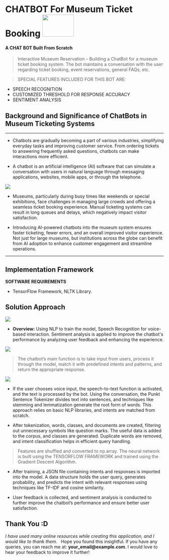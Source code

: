<h1>CHATBOT For Museum Ticket Booking  
 <img src='Images/0.jpg' width=100 height=70></h1>

<h4>A CHAT BOT Built From Scratch</h4>

> Interactive Museum Reservation – Building a ChatBot for a museum ticket booking system. The bot maintains a conversation with the user regarding ticket booking, event reservations, general FAQs, etc.

> SPECIAL FEATURES INCLUDED FOR THIS BOT ARE:

  * SPEECH RECOGNITION
  * CUSTOMIZED THRESHOLD FOR RESPONSE ACCURACY
  * SENTIMENT ANALYSIS

<h2>Background and Significance of ChatBots in Museum Ticketing Systems</h2>

<hr />

* Chatbots are gradually becoming a part of various industries, simplifying everyday tasks and improving customer service. From ordering tickets to answering frequently asked questions, chatbots can make interactions more efficient.

* A chatbot is an artificial intelligence (AI) software that can simulate a conversation with users in natural language through messaging applications, websites, mobile apps, or through the telephone.

<img src='Images/museum_tickets.png'>

* Museums, particularly during busy times like weekends or special exhibitions, face challenges in managing large crowds and offering a seamless ticket booking experience. Manual ticketing systems can result in long queues and delays, which negatively impact visitor satisfaction.

* Introducing AI-powered chatbots into the museum system ensures faster ticketing, fewer errors, and an overall improved visitor experience. Not just for large museums, but institutions across the globe can benefit from AI adoption to enhance customer engagement and streamline operations.

<hr /> 

<h2>Implementation Framework</h2>
 
<p><b>SOFTWARE REQUIREMENTS</b></p>

 * TensorFlow Framework, NLTK Library.

<h2>Solution Approach</h2>

<img src='Images/Flow.png'>

* <b>Overview:</b> Using NLP to train the model, Speech Recognition for voice-based interaction. Sentiment analysis is applied to improve the chatbot's performance by analyzing user feedback and enhancing the experience.

<img src='Images/architecture.png'>

> The chatbot’s main function is to take input from users, process it through the model, match it with predefined intents and patterns, and return the appropriate response.

<img src='Images/main.jpg'>

* If the user chooses voice input, the speech-to-text function is activated, and the text is processed by the bot. Using the conversation, the Punkt Sentence Tokenizer divides text into sentences, and techniques like stemming and lemmatization generate the root form of words. This approach relies on basic NLP libraries, and intents are matched from scratch.

* After tokenization, words, classes, and documents are created, filtering out unnecessary symbols like question marks. The useful data is added to the corpus, and classes are generated. Duplicate words are removed, and intent classification helps in efficient query handling.

> Features are shuffled and converted to np.array. The neural network is built using the TENSORFLOW FRAMEWORK and trained using the Gradient Descent Algorithm.

* After training, a JSON file containing intents and responses is imported into the model. A data structure holds the user query, generates probability, and predicts the intent with relevant responses using techniques like TF-IDF and cosine similarity.

* User feedback is collected, and sentiment analysis is conducted to further improve the chatbot’s performance and ensure better user satisfaction.

<h2>Thank You :D</h2>
<p><i>I have used many online resources while creating this application, and I would like to thank them.</i> &nbsp; Hope you found this insightful. If you have any queries, you can reach me at: <b>your_email@example.com</b>. I would love to hear your feedback to improve it further!</p>
